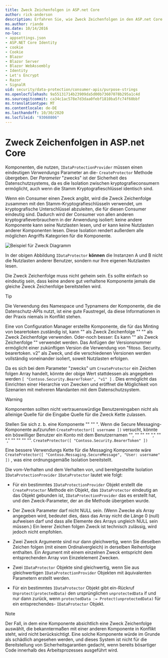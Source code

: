 ```yaml
---
title: Zweck Zeichenfolgen in ASP.net Core
author: rick-anderson
description: Erfahren Sie, wie Zweck Zeichenfolgen in den ASP.net Core Datenschutz-APIs verwendet werden.
ms.author: riande
ms.date: 10/14/2016
no-loc:
- appsettings.json
- ASP.NET Core Identity
- cookie
- Cookie
- Blazor
- Blazor Server
- Blazor WebAssembly
- Identity
- Let's Encrypt
- Razor
- SignalR
uid: security/data-protection/consumer-apis/purpose-strings
ms.openlocfilehash: 9a55131714b23909da5d00b73607078b295a1c4d
ms.sourcegitcommit: ca34c1ac578e7d3daa0febf1810ba5fc74f60bbf
ms.translationtype: MT
ms.contentlocale: de-DE
ms.lasthandoff: 10/30/2020
ms.locfileid: "93060806"
---
```

# <a name="purpose-strings-in-aspnet-core"></a>Zweck Zeichenfolgen in ASP.net Core

<a name="data-protection-consumer-apis-purposes"></a>

Komponenten, die nutzen, `IDataProtectionProvider` müssen einen eindeutigen *Verwendungs* Parameter an die- `CreateProtector` Methode übergeben. Der *Parameter* "zwecks" ist der Sicherheit des Datenschutzsystems, da es die Isolation zwischen kryptografieconsumern ermöglicht, auch wenn die Stamm Kryptografieschlüssel identisch sind.

Wenn ein Consumer einen Zweck angibt, wird die Zweck Zeichenfolge zusammen mit den Stamm-Kryptografieschlüsseln verwendet, um kryptografische Unterschlüssel abzuleiten, die für diesen Consumer eindeutig sind. Dadurch wird der Consumer von allen anderen kryptografieverbrauchern in der Anwendung isoliert: keine andere Komponente kann seine Nutzlasten lesen, und er kann keine Nutzlasten anderer Komponenten lesen. Diese Isolation rendert außerdem alle möglichen Angriffs Kategorien für die Komponente.

![Beispiel für Zweck Diagramm](purpose-strings/_static/purposes.png)

In der obigen Abbildung `IDataProtector` **können** die Instanzen A und B nicht die Nutzlasten anderer Benutzer, sondern nur Ihre eigenen Nutzlasten lesen.

Die Zweck Zeichenfolge muss nicht geheim sein. Es sollte einfach so eindeutig sein, dass keine andere gut verhaltene Komponente jemals die gleiche Zweck Zeichenfolge bereitstellen wird.

>[!TIP]
> Die Verwendung des Namespace und Typnamens der Komponente, die die Datenschutz-APIs nutzt, ist eine gute Faustregel, da diese Informationen in der Praxis niemals in Konflikt stehen.
>
>Eine von Configuration Manager erstellte Komponente, die für das Minting von bearertoken zuständig ist, kann "" als Zweck Zeichenfolge "" "" als Zweck Zeichenfolge verwenden. Oder-noch besser: Es kann "" als Zweck Zeichenfolge "" verwendet werden. Das Anfügen der Versionsnummer ermöglicht einer zukünftigen Version die Verwendung von "fitoso. Security. bearertoken. v2" als Zweck, und die verschiedenen Versionen werden vollständig voneinander isoliert, soweit Nutzlasten erfolgen.

Da es sich bei dem Parameter "zwecks" um `CreateProtector` ein Zeichen folgen Array handelt, könnte der obige Wert stattdessen als angegeben werden `[ "Contoso.Security.BearerToken", "v1" ]` . Dies ermöglicht das Einrichten einer Hierarchie von Zwecken und eröffnet die Möglichkeit von Szenarien mit mehreren Mandanten mit dem Datenschutzsystem.

<a name="data-protection-contoso-purpose"></a>

>[!WARNING]
> Komponenten sollten nicht vertrauenswürdige Benutzereingaben nicht als alleinige Quelle für die Eingabe Quelle für die Zweck Kette zulassen.
>
>Stellen Sie sich z. b. eine Komponente "" "" ". Wenn die Secure Messaging-Komponente aufzurufen `CreateProtector([ username ])` versucht, könnte ein böswilliger Benutzer ein Konto mit dem Benutzernamen "", "" "" "" "," "" "," "" "" "" "". `CreateProtector([ "Contoso.Security.BearerToken" ])`
>
>Eine bessere Verwendungs Kette für die Messaging Komponente wäre `CreateProtector([ "Contoso.Messaging.SecureMessage", "User: username" ])` , was eine ordnungsgemäße Isolation bereitstellt.

Die vom-Verhalten und dem Verhalten von, und bereitgestellte Isolation `IDataProtectionProvider` `IDataProtector` lautet wie folgt:

* Für ein bestimmtes `IDataProtectionProvider` Objekt erstellt die `CreateProtector` Methode ein Objekt, das `IDataProtector` eindeutig an das Objekt gebunden ist, `IDataProtectionProvider` das es erstellt hat, und den Zweck-Parameter, der an die Methode übergeben wurde.

* Der Zweck Parameter darf nicht NULL sein. (Wenn Zwecke als Array angegeben wird, bedeutet dies, dass das Array nicht die Länge 0 (null) aufweisen darf und dass alle Elemente des Arrays ungleich NULL sein müssen.) Ein leerer Zeichen folgen Zweck ist technisch zulässig, wird jedoch nicht empfohlen.

* Zwei Zweck Argumente sind nur dann gleichwertig, wenn Sie dieselben Zeichen folgen (mit einem Ordinalvergleich) in derselben Reihenfolge enthalten. Ein Argument mit einem einzelnen Zweck entspricht dem entsprechenden Array von Einzelelement Zwecken.

* Zwei `IDataProtector` Objekte sind gleichwertig, wenn Sie aus gleichwertigen `IDataProtectionProvider` Objekten mit äquivalenten Parametern erstellt werden.

* Für ein bestimmtes `IDataProtector` Objekt gibt ein-Rückruf `Unprotect(protectedData)` den ursprünglichen `unprotectedData` if und nur dann zurück, wenn `protectedData := Protect(unprotectedData)` für ein entsprechendes- `IDataProtector` Objekt.

> [!NOTE]
> Der Fall, in dem eine Komponente absichtlich eine Zweck Zeichenfolge auswählt, die bekanntermaßen mit einer anderen Komponente in Konflikt steht, wird nicht berücksichtigt. Eine solche Komponente würde im Grunde als schädlich angesehen werden, und dieses System ist nicht für die Bereitstellung von Sicherheitsgarantien gedacht, wenn bereits bösartiger Code innerhalb des Arbeitsprozesses ausgeführt wird.
